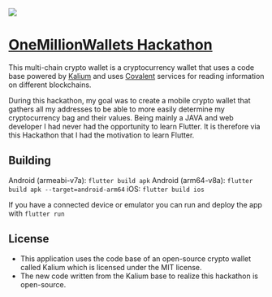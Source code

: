 ![](https://uploads-ssl.webflow.com/605df6240893c6c5b2c7388e/60619b580d123b3c5432dc0f_Group%2013489.png)
# [OneMillionWallets Hackathon](https://www.onemillionwallets.com/)

This multi-chain crypto wallet is a cryptocurrency wallet that uses a code base powered by [Kalium](https://github.com/BananoCoin/kalium_wallet_flutter) and uses [Covalent](https://www.covalenthq.com/) services for reading information on different blockchains.

During this hackathon, my goal was to create a mobile crypto wallet that gathers all my addresses to be able to more easily determine my cryptocurrency bag and their values.
Being mainly a JAVA and web developer I had never had the opportunity to learn Flutter. It is therefore via this Hackathon that I had the motivation to learn Flutter.
## Building

Android (armeabi-v7a): `flutter build apk`
Android (arm64-v8a): `flutter build apk --target=android-arm64`
iOS: `flutter build ios`

If you have a connected device or emulator you can run and deploy the app with `flutter run`

## License

- This application uses the code base of an open-source crypto wallet called Kalium which is licensed under the MIT license.
- The new code written from the Kalium base to realize this hackathon is open-source.
